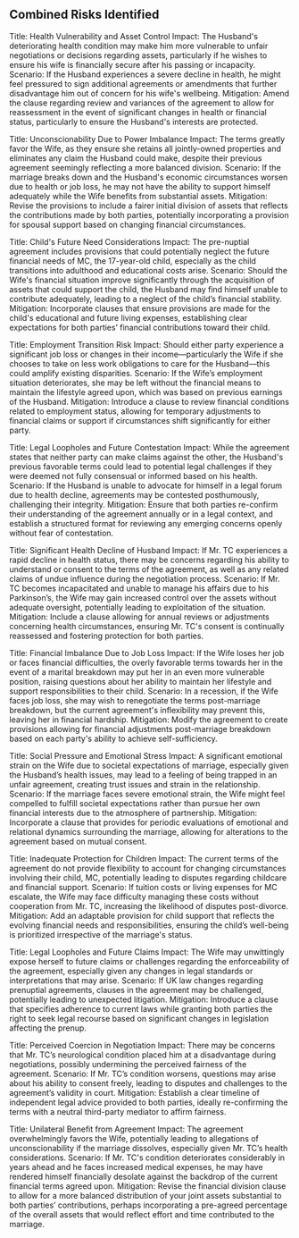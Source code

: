## Combined Risks Identified
Title: Health Vulnerability and Asset Control
Impact: The Husband's deteriorating health condition may make him more vulnerable to unfair negotiations or decisions regarding assets, particularly if he wishes to ensure his wife is financially secure after his passing or incapacity.
Scenario: If the Husband experiences a severe decline in health, he might feel pressured to sign additional agreements or amendments that further disadvantage him out of concern for his wife's wellbeing.
Mitigation: Amend the clause regarding review and variances of the agreement to allow for reassessment in the event of significant changes in health or financial status, particularly to ensure the Husband's interests are protected.


Title: Unconscionability Due to Power Imbalance
Impact: The terms greatly favor the Wife, as they ensure she retains all jointly-owned properties and eliminates any claim the Husband could make, despite their previous agreement seemingly reflecting a more balanced division.
Scenario: If the marriage breaks down and the Husband's economic circumstances worsen due to health or job loss, he may not have the ability to support himself adequately while the Wife benefits from substantial assets.
Mitigation: Revise the provisions to include a fairer initial division of assets that reflects the contributions made by both parties, potentially incorporating a provision for spousal support based on changing financial circumstances.


Title: Child's Future Need Considerations
Impact: The pre-nuptial agreement includes provisions that could potentially neglect the future financial needs of MC, the 17-year-old child, especially as the child transitions into adulthood and educational costs arise.
Scenario: Should the Wife's financial situation improve significantly through the acquisition of assets that could support the child, the Husband may find himself unable to contribute adequately, leading to a neglect of the child’s financial stability.
Mitigation: Incorporate clauses that ensure provisions are made for the child's educational and future living expenses, establishing clear expectations for both parties’ financial contributions toward their child.


Title: Employment Transition Risk
Impact: Should either party experience a significant job loss or changes in their income—particularly the Wife if she chooses to take on less work obligations to care for the Husband—this could amplify existing disparities.
Scenario: If the Wife’s employment situation deteriorates, she may be left without the financial means to maintain the lifestyle agreed upon, which was based on previous earnings of the Husband.
Mitigation: Introduce a clause to review financial conditions related to employment status, allowing for temporary adjustments to financial claims or support if circumstances shift significantly for either party.


Title: Legal Loopholes and Future Contestation
Impact: While the agreement states that neither party can make claims against the other, the Husband's previous favorable terms could lead to potential legal challenges if they were deemed not fully consensual or informed based on his health.
Scenario: If the Husband is unable to advocate for himself in a legal forum due to health decline, agreements may be contested posthumously, challenging their integrity.
Mitigation: Ensure that both parties re-confirm their understanding of the agreement annually or in a legal context, and establish a structured format for reviewing any emerging concerns openly without fear of contestation.


Title: Significant Health Decline of Husband
Impact: If Mr. TC experiences a rapid decline in health status, there may be concerns regarding his ability to understand or consent to the terms of the agreement, as well as any related claims of undue influence during the negotiation process.
Scenario: If Mr. TC becomes incapacitated and unable to manage his affairs due to his Parkinson’s, the Wife may gain increased control over the assets without adequate oversight, potentially leading to exploitation of the situation.
Mitigation: Include a clause allowing for annual reviews or adjustments concerning health circumstances, ensuring Mr. TC's consent is continually reassessed and fostering protection for both parties.


Title: Financial Imbalance Due to Job Loss
Impact: If the Wife loses her job or faces financial difficulties, the overly favorable terms towards her in the event of a marital breakdown may put her in an even more vulnerable position, raising questions about her ability to maintain her lifestyle and support responsibilities to their child.
Scenario: In a recession, if the Wife faces job loss, she may wish to renegotiate the terms post-marriage breakdown, but the current agreement's inflexibility may prevent this, leaving her in financial hardship.
Mitigation: Modify the agreement to create provisions allowing for financial adjustments post-marriage breakdown based on each party's ability to achieve self-sufficiency.


Title: Social Pressure and Emotional Stress
Impact: A significant emotional strain on the Wife due to societal expectations of marriage, especially given the Husband’s health issues, may lead to a feeling of being trapped in an unfair agreement, creating trust issues and strain in the relationship.
Scenario: If the marriage faces severe emotional strain, the Wife might feel compelled to fulfill societal expectations rather than pursue her own financial interests due to the atmosphere of partnership.
Mitigation: Incorporate a clause that provides for periodic evaluations of emotional and relational dynamics surrounding the marriage, allowing for alterations to the agreement based on mutual consent.


Title: Inadequate Protection for Children
Impact: The current terms of the agreement do not provide flexibility to account for changing circumstances involving their child, MC, potentially leading to disputes regarding childcare and financial support.
Scenario: If tuition costs or living expenses for MC escalate, the Wife may face difficulty managing these costs without cooperation from Mr. TC, increasing the likelihood of disputes post-divorce.
Mitigation: Add an adaptable provision for child support that reflects the evolving financial needs and responsibilities, ensuring the child’s well-being is prioritized irrespective of the marriage's status.


Title: Legal Loopholes and Future Claims
Impact: The Wife may unwittingly expose herself to future claims or challenges regarding the enforceability of the agreement, especially given any changes in legal standards or interpretations that may arise.
Scenario: If UK law changes regarding prenuptial agreements, clauses in the agreement may be challenged, potentially leading to unexpected litigation.
Mitigation: Introduce a clause that specifies adherence to current laws while granting both parties the right to seek legal recourse based on significant changes in legislation affecting the prenup.


Title: Perceived Coercion in Negotiation
Impact: There may be concerns that Mr. TC’s neurological condition placed him at a disadvantage during negotiations, possibly undermining the perceived fairness of the agreement.
Scenario: If Mr. TC’s condition worsens, questions may arise about his ability to consent freely, leading to disputes and challenges to the agreement’s validity in court.
Mitigation: Establish a clear timeline of independent legal advice provided to both parties, ideally re-confirming the terms with a neutral third-party mediator to affirm fairness.


Title: Unilateral Benefit from Agreement
Impact: The agreement overwhelmingly favors the Wife, potentially leading to allegations of unconscionability if the marriage dissolves, especially given Mr. TC’s health considerations.
Scenario: If Mr. TC's condition deteriorates considerably in years ahead and he faces increased medical expenses, he may have rendered himself financially desolate against the backdrop of the current financial terms agreed upon.
Mitigation: Revise the financial division clause to allow for a more balanced distribution of your joint assets substantial to both parties’ contributions, perhaps incorporating a pre-agreed percentage of the overall assets that would reflect effort and time contributed to the marriage.


